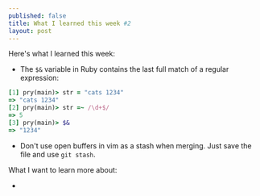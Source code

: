 ```yaml
---
published: false
title: What I learned this week #2
layout: post
---
```


Here's what I learned this week:

* The `$&` variable in Ruby contains the last full match of a regular expression:
```ruby
[1] pry(main)> str = "cats 1234"
=> "cats 1234"
[2] pry(main)> str =~ /\d+$/
=> 5
[3] pry(main)> $&
=> "1234"
```
* Don't use open buffers in vim as a stash when merging. Just save the file and use `git stash`.

What I want to learn more about:

* 
